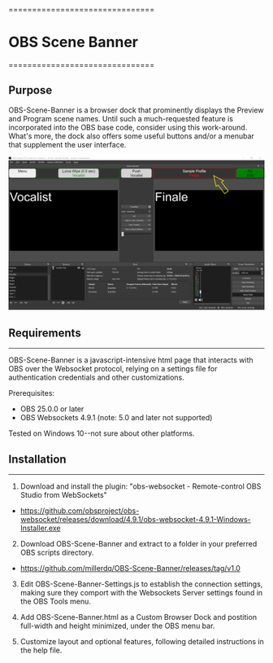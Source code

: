 ===============================
# OBS Scene Banner
===============================

## Purpose
OBS-Scene-Banner is a browser dock that prominently displays the Preview and Program scene names. Until such a much-requested feature is incorporated into the OBS base code, consider using this work-around. What's more, the dock also offers some useful buttons and/or a menubar that supplement the user interface.

![ScreenShot](obs-scene-banner.png)

## Requirements
------------
OBS-Scene-Banner is a javascript-intensive html page that interacts with OBS over the Websocket protocol, relying on a settings file for authentication credentials and other customizations.

Prerequisites:
- OBS 25.0.0 or later
- OBS Websockets 4.9.1 (note: 5.0 and later not supported)

Tested on Windows 10--not sure about other platforms.


## Installation
------------
1. Download and install the plugin: "obs-websocket - Remote-control OBS Studio from WebSockets"
 - https://github.com/obsproject/obs-websocket/releases/download/4.9.1/obs-websocket-4.9.1-Windows-Installer.exe

2. Download OBS-Scene-Banner and extract to a folder in your preferred OBS scripts directory.
- https://github.com/millerdq/OBS-Scene-Banner/releases/tag/v1.0

3. Edit OBS-Scene-Banner-Settings.js to establish the connection settings, making sure they comport with the Websockets Server settings found in the OBS Tools menu.

4. Add OBS-Scene-Banner.html as a Custom Browser Dock and postition full-width and height minimized, under the OBS menu bar.

5. Customize layout and optional features, following detailed instructions in the help file.
